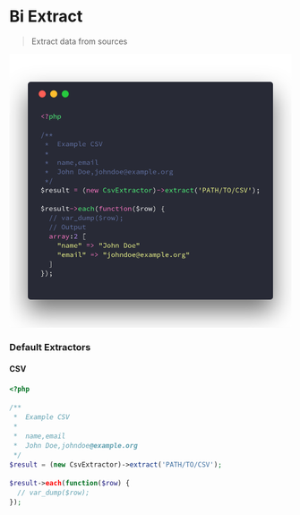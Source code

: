 # Bi Extract                                                                 

> Extract data from sources

![examnple](csv-extractor.png)

### Default Extractors
  
#### CSV

```php
<?php

/**
 *  Example CSV
 *
 *  name,email
 *  John Doe,johndoe@example.org
 */ 
$result = (new CsvExtractor)->extract('PATH/TO/CSV');

$result->each(function($row) {
  // var_dump($row);
});
```
